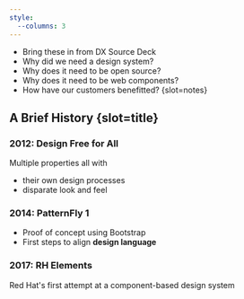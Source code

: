 ```yaml
---
style:
  --columns: 3
---
```

- Bring these in from DX Source Deck
- Why did we need a design system?
- Why does it need to be open source?
- Why does it need to be web components?
- How have our customers benefitted?
{slot=notes}

## A Brief History {slot=title}

<div>

  ### 2012: Design Free for All
  Multiple properties all with
  - their own design processes
  - disparate look and feel

</div> <div>

  ### 2014: PatternFly 1
  - Proof of concept using Bootstrap
  - First steps to align **design language**

</div> <div>

  ### 2017: RH Elements
  Red Hat's first attempt at a component-based design system

</div>

